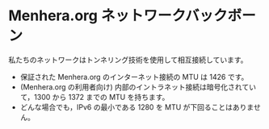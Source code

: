 # Menhera.org ネットワークバックボーン

私たちのネットワークはトンネリング技術を使用して相互接続しています。

* 保証された Menhera.org のインターネット接続の MTU は 1426 です。
* (Menhera.org の利用者向け) 内部のイントラネット接続は暗号化されていて，1300 から 1372 までの MTU を持ちます。
* どんな場合でも，IPv6 の最小である 1280 を MTU が下回ることはありません。
